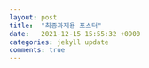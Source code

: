 ```yaml
---
layout: post
title:  "최종과제용 포스터"
date:   2021-12-15 15:55:32 +0900
categories: jekyll update
comments: true
---
```


